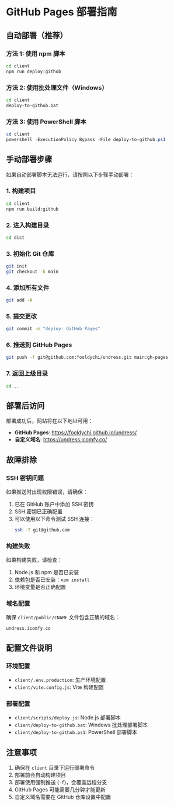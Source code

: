 # GitHub Pages 部署指南

## 自动部署（推荐）

### 方法 1: 使用 npm 脚本
```bash
cd client
npm run deploy:github
```

### 方法 2: 使用批处理文件（Windows）
```bash
cd client
deploy-to-github.bat
```

### 方法 3: 使用 PowerShell 脚本
```powershell
cd client
powershell -ExecutionPolicy Bypass -File deploy-to-github.ps1
```

## 手动部署步骤

如果自动部署脚本无法运行，请按照以下步骤手动部署：

### 1. 构建项目
```bash
cd client
npm run build:github
```

### 2. 进入构建目录
```bash
cd dist
```

### 3. 初始化 Git 仓库
```bash
git init
git checkout -b main
```

### 4. 添加所有文件
```bash
git add -A
```

### 5. 提交更改
```bash
git commit -m "deploy: GitHub Pages"
```

### 6. 推送到 GitHub Pages
```bash
git push -f git@github.com:fooldychi/undress.git main:gh-pages
```

### 7. 返回上级目录
```bash
cd ..
```

## 部署后访问

部署成功后，网站将在以下地址可用：

- **GitHub Pages**: https://fooldychi.github.io/undress/
- **自定义域名**: https://undress.icomfy.co/

## 故障排除

### SSH 密钥问题
如果推送时出现权限错误，请确保：
1. 已在 GitHub 账户中添加 SSH 密钥
2. SSH 密钥已正确配置
3. 可以使用以下命令测试 SSH 连接：
   ```bash
   ssh -T git@github.com
   ```

### 构建失败
如果构建失败，请检查：
1. Node.js 和 npm 是否已安装
2. 依赖包是否已安装：`npm install`
3. 环境变量是否正确配置

### 域名配置
确保 `client/public/CNAME` 文件包含正确的域名：
```
undress.icomfy.co
```

## 配置文件说明

### 环境配置
- `client/.env.production`: 生产环境配置
- `client/vite.config.js`: Vite 构建配置

### 部署配置
- `client/scripts/deploy.js`: Node.js 部署脚本
- `client/deploy-to-github.bat`: Windows 批处理部署脚本
- `client/deploy-to-github.ps1`: PowerShell 部署脚本

## 注意事项

1. 确保在 `client` 目录下运行部署命令
2. 部署前会自动构建项目
3. 部署使用强制推送 (`-f`)，会覆盖远程分支
4. GitHub Pages 可能需要几分钟才能更新
5. 自定义域名需要在 GitHub 仓库设置中配置
